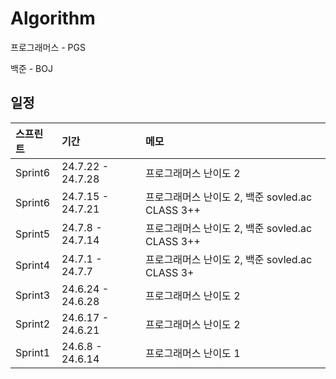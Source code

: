 # Algorithm

프로그래머스 - PGS

백준 - BOJ

## 일정

| <b>스프린트</b> | <b>기간</b> | <b>메모</b> |
| :-------------- | :------------------ | :------------------ |
| Sprint6        | 24.7.22 - 24.7.28 | 프로그래머스 난이도 2 |
| Sprint6        | 24.7.15 - 24.7.21 | 프로그래머스 난이도 2, 백준 sovled.ac CLASS 3++ |
| Sprint5        | 24.7.8 - 24.7.14 | 프로그래머스 난이도 2, 백준 sovled.ac CLASS 3++ |
| Sprint4        | 24.7.1 - 24.7.7 | 프로그래머스 난이도 2, 백준 sovled.ac CLASS 3+ |
| Sprint3        | 24.6.24 - 24.6.28 | 프로그래머스 난이도 2 |
| Sprint2        | 24.6.17 - 24.6.21 | 프로그래머스 난이도 2 |
| Sprint1        | 24.6.8 - 24.6.14 | 프로그래머스 난이도 1 |



